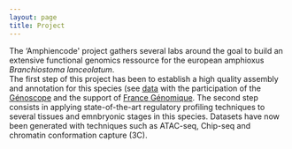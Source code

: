 ```yaml
---
layout: page
title: Project
---
```


The ‘Amphiencode' project gathers several labs around the goal to build an extensive functional genomics ressource for the european amphioxus *Branchiostoma lanceolatum*.  
 The first step of this project has been to establish a high quality assembly and annotation for this species (see [data](http://amphiencode.github.io/Data) with the participation of the [Génoscope](http://genoscope.cns.fr) and the support of [France Génomique](http://france-genomique.org). 
The second step consists in applying state-of-the-art regulatory profiling techniques to several tissues and emnbryonic stages in this species. Datasets have now been generated with techniques such as ATAC-seq, Chip-seq and chromatin conformation capture (3C). 

